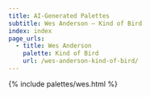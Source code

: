 ```yaml
---
title: AI-Generated Palettes
subtitle: Wes Anderson – Kind of Bird
index: index
page_urls: 
  - title: Wes Anderson
    palette: Kind of Bird
    url: /wes-anderson-kind-of-bird/
---
```


<!-- not flexible yet - use include? -->
{% include palettes/wes.html %}
